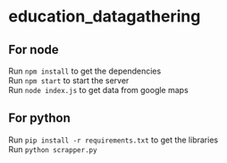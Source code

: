 # education_datagathering

## For node
Run `npm install` to get the dependencies <br />
Run `npm start` to start the server <br />
Run `node index.js` to get data from google maps <br />

## For python
Run `pip install -r requirements.txt` to get the libraries <br />
Run `python scrapper.py` <br />
